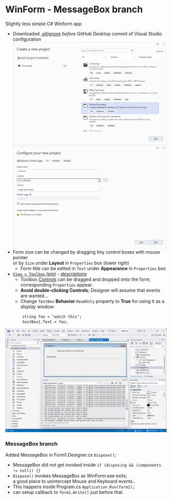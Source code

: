 # WinForm - MessageBox branch  
 Slightly less simple C# Winform app  
- Downloaded [.gitignore](https://github.com/github/gitignore/blob/main/VisualStudio.gitignore) *before* GitHub Desktop commit of Visual Studio configuration  
![](WinForm.png)  
![](Configure.png)  
- Form size can be changed by dragging tiny control boxes with mouse pointer  
  or by `Size` under **Layout** in `Properties` box (lower right)  
	- Form title can be edited in `Text` under **Appearance** in `Properties` box
- [`View > Toolbox` (pin)](https://learn.microsoft.com/en-us/visualstudio/ide/reference/toolbox?view=vs-2022) -
    [*descriptions*](https://learn.microsoft.com/en-us/dotnet/desktop/winforms/controls/controls-to-use-on-windows-forms)
    - Toolbox [Controls](https://learn.microsoft.com/en-us/dotnet/desktop/winforms/controls/controls-to-use-on-windows-forms)
 	can be dragged and dropped onto the form;  
	  corresponding `Properties` appear.
	- **Avoid double-clicking Controls**; Designer will assume that events are wanted...   
	- Change `TextBox` **Behavior** `ReadOnly` property to **True** for using it as a *display* window:  
	```
  		string foo = "watch this";
  		textBox1.Text = foo;
	```
![](VSform.jpg)  

### MessageBox branch
Added MessageBox in Form1.Designer.cs `Dispose()`;  
- MessageBox did not get invoked inside `if (disposing && (components != null)) {}`  
- `Dispose()` invokes MessageBox as WinForm.exe exits;  
   a good place to unintercept Mouse and Keyboard events.. 
- This happens inside Program.cs `Application.Run(form1);`  
- can setup callback to `form1.Write()` just before that.  
